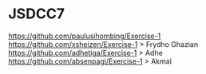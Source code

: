 # JSDCC7

https://github.com/paulusihombing/Exercise-1
https://github.com/xsheizen/Exercise-1 > Frydho Ghazian
https://github.com/adhetiga/Exercise-1 > Adhe
https://github.com/absenpagi/Exercise-1 > Akmal
